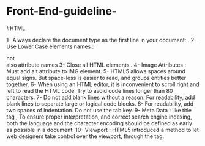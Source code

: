 # Front-End-guideline-

#HTML

1- Always declare the document type as the first line in your document: <!DOCTYPE html> . 
2- Use Lower Case elements names : <section> not <SECTION> also attribute names
3- Close all HTML elements . 
4- Image Attributes : Must add alt attribute to IMG element.
5- HTML5 allows spaces around equal signs. But space-less is easier to read, and groups entities better together.
6- When using an HTML editor, it is inconvenient to scroll right and left to read the HTML code. Try to avoid code lines longer than 80 characters.
7- Do not add blank lines without a reason. For readability, add blank lines to separate large or logical code blocks.
8- For readability, add two spaces of indentation. Do not use the tab key.
9- Meta Data : like title tag , To ensure proper interpretation, and correct search engine indexing, both the language and the character encoding should be defined as early as possible in a document:
10- Viewport : HTML5 introduced a method to let web designers take control over the viewport, through the <meta> tag.
    <meta name="viewport" content="width=device-width, initial-scale=1.0">

   

